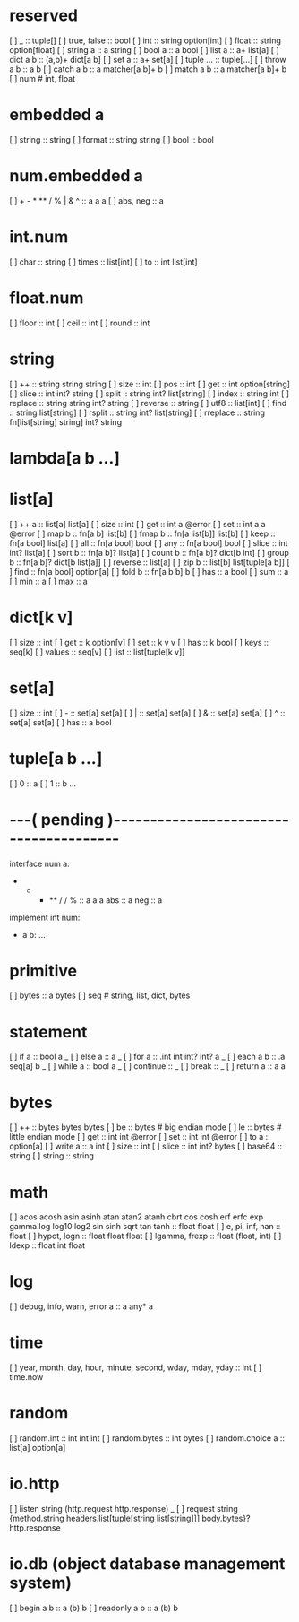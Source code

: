 # reserved
[ ] _           :: tuple[]
[ ] true, false :: bool
[ ] int         :: string option[int]
[ ] float       :: string option[float]
[ ] string a    :: a string
[ ] bool a      :: a bool
[ ] list a      :: a+ list[a]
[ ] dict a b    :: (a,b)+ dict[a b]
[ ] set a       :: a+ set[a]
[ ] tuple ...   :: tuple[...]
[ ] throw a b   :: a b
[ ] catch a b   :: a matcher[a b]+ b
[ ] match a b   :: a matcher[a b]+ b
[ ] num         # int, float

# embedded a
[ ] string :: string
[ ] format :: string string
[ ] bool :: bool

# num.embedded a
[ ] + - * ** / % | & ^ :: a a a
[ ] abs, neg :: a

# int.num
[ ] char   :: string
[ ] times  :: list[int]
[ ] to     :: int list[int]

# float.num
[ ] floor  :: int
[ ] ceil   :: int
[ ] round  :: int

# string
[ ] ++       :: string string string
[ ] size     :: int
[ ] pos      :: int
[ ] get      :: int option[string]
[ ] slice    :: int int? string
[ ] split    :: string int? list[string]
[ ] index    :: string int
[ ] replace  :: string string int? string
[ ] reverse  :: string
[ ] utf8     :: list[int]
[ ] find     :: string list[string]
[ ] rsplit   :: string int? list[string]
[ ] rreplace :: string fn[list[string] string] int? string

# lambda[a b ...]

# list[a]
[ ] ++ a :: list[a] list[a]
[ ] size :: int
[ ] get :: int a @error
[ ] set :: int a a @error
[ ] map b :: fn[a b] list[b]
[ ] fmap b :: fn[a list[b]] list[b]
[ ] keep :: fn[a bool] list[a]
[ ] all  :: fn[a bool] bool
[ ] any  :: fn[a bool] bool
[ ] slice :: int int? list[a]
[ ] sort b :: fn[a b]? list[a]
[ ] count b :: fn[a b]? dict[b int]
[ ] group b :: fn[a b]? dict[b list[a]]
[ ] reverse :: list[a]
[ ] zip b :: list[b] list[tuple[a b]]
[ ] find :: fn[a bool] option[a]
[ ] fold b :: fn[a b b] b
[ ] has :: a bool
[ ] sum :: a
[ ] min :: a
[ ] max :: a

# dict[k v]
[ ] size :: int
[ ] get :: k option[v]
[ ] set :: k v v
[ ] has :: k bool
[ ] keys :: seq[k]
[ ] values :: seq[v]
[ ] list :: list[tuple[k v]]

# set[a]
[ ] size :: int
[ ] - :: set[a] set[a]
[ ] | :: set[a] set[a]
[ ] & :: set[a] set[a]
[ ] ^ :: set[a] set[a]
[ ] has :: a bool

# tuple[a b ...]
[ ] 0 :: a
[ ] 1 :: b
...

# ---( pending )---------------------------------------
interface num a:
  + - * ** / / % :: a a a
  abs :: a
  neg :: a

implement int num:
  + a b: ...

# primitive
[ ] bytes       :: a bytes
[ ] seq         # string, list, dict, bytes

# statement
[ ] if a        :: bool a _
[ ] else a      :: a _
[ ] for a       :: .int int int? int? a _
[ ] each a b    :: .a seq[a] b _
[ ] while a     :: bool a _
[ ] continue    :: _
[ ] break       :: _
[ ] return a    :: a a

# bytes
[ ] ++ :: bytes bytes bytes
[ ] be :: bytes # big endian mode
[ ] le :: bytes # little endian mode
[ ] get :: int int @error
[ ] set :: int int @error
[ ] to a :: option[a]
[ ] write a :: a int
[ ] size :: int
[ ] slice :: int int? bytes
[ ] base64 :: string
[ ] string :: string

# math
[ ] acos acosh asin asinh atan atan2 atanh cbrt cos cosh erf erfc exp gamma log log10 log2 sin sinh sqrt tan tanh :: float float
[ ] e, pi, inf, nan :: float
[ ] hypot, logn :: float float float
[ ] lgamma, frexp :: float (float, int)
[ ] ldexp :: float int float

# log
[ ] debug, info, warn, error a :: a any* a

# time
[ ] year, month, day, hour, minute, second, wday, mday, yday :: int
[ ] time.now

# random
[ ] random.int :: int int int
[ ] random.bytes :: int bytes
[ ] random.choice a :: list[a] option[a]

# io.http
[ ] listen string (http.request http.response) _
[ ] request string {method.string headers.list[tuple[string list[string]]] body.bytes}? http.response

# io.db (object database management system)
[ ] begin a b :: a (b) b
[ ] readonly a b :: a (b) b
